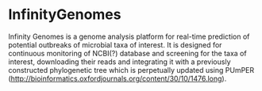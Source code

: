 # InfinityGenomes

Infinity Genomes is a genome analysis platform for real-time prediction of potential outbreaks of microbial taxa of interest.
It is designed for continuous monitoring of NCBI(?) database and screening for the taxa of interest, downloading their reads and integrating it with a previously constructed phylogenetic tree which is perpetually updated using PUmPER (http://bioinformatics.oxfordjournals.org/content/30/10/1476.long).

